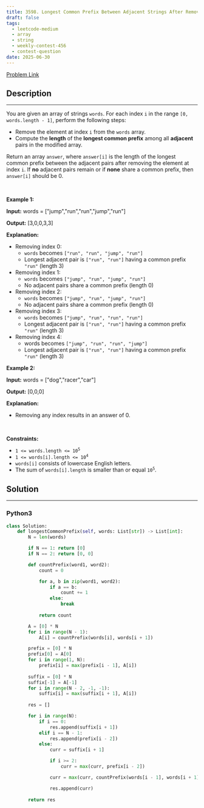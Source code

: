 ```yaml
---
title: 3598. Longest Common Prefix Between Adjacent Strings After Removals
draft: false
tags: 
  - leetcode-medium
  - array
  - string
  - weekly-contest-456
  - contest-question
date: 2025-06-30
---
```


[Problem Link](https://leetcode.com/problems/longest-common-prefix-between-adjacent-strings-after-removals/)

## Description

---
<p>You are given an array of strings <code>words</code>. For each index <code>i</code> in the range <code>[0, words.length - 1]</code>, perform the following steps:</p>

<ul>
	<li>Remove the element at index <code>i</code> from the <code>words</code> array.</li>
	<li>Compute the <strong>length</strong> of the <strong>longest common <span data-keyword="string-prefix">prefix</span></strong> among all <strong>adjacent</strong> pairs in the modified array.</li>
</ul>

<p>Return an array <code>answer</code>, where <code>answer[i]</code> is the length of the longest common prefix between the adjacent pairs after removing the element at index <code>i</code>. If <strong>no</strong> adjacent pairs remain or if <strong>none</strong> share a common prefix, then <code>answer[i]</code> should be 0.</p>

<p>&nbsp;</p>
<p><strong class="example">Example 1:</strong></p>

<div class="example-block">
<p><strong>Input:</strong> <span class="example-io">words = [&quot;jump&quot;,&quot;run&quot;,&quot;run&quot;,&quot;jump&quot;,&quot;run&quot;]</span></p>

<p><strong>Output:</strong> <span class="example-io">[3,0,0,3,3]</span></p>

<p><strong>Explanation:</strong></p>

<ul>
	<li>Removing index 0:
	<ul>
		<li><code>words</code> becomes <code>[&quot;run&quot;, &quot;run&quot;, &quot;jump&quot;, &quot;run&quot;]</code></li>
		<li>Longest adjacent pair is <code>[&quot;run&quot;, &quot;run&quot;]</code> having a common prefix <code>&quot;run&quot;</code> (length 3)</li>
	</ul>
	</li>
	<li>Removing index 1:
	<ul>
		<li><code>words</code> becomes <code>[&quot;jump&quot;, &quot;run&quot;, &quot;jump&quot;, &quot;run&quot;]</code></li>
		<li>No adjacent pairs share a common prefix (length 0)</li>
	</ul>
	</li>
	<li>Removing index 2:
	<ul>
		<li><code>words</code> becomes <code>[&quot;jump&quot;, &quot;run&quot;, &quot;jump&quot;, &quot;run&quot;]</code></li>
		<li>No adjacent pairs share a common prefix (length 0)</li>
	</ul>
	</li>
	<li>Removing index 3:
	<ul>
		<li><code>words</code> becomes <code>[&quot;jump&quot;, &quot;run&quot;, &quot;run&quot;, &quot;run&quot;]</code></li>
		<li>Longest adjacent pair is <code>[&quot;run&quot;, &quot;run&quot;]</code> having a common prefix <code>&quot;run&quot;</code> (length 3)</li>
	</ul>
	</li>
	<li>Removing index 4:
	<ul>
		<li>words becomes <code>[&quot;jump&quot;, &quot;run&quot;, &quot;run&quot;, &quot;jump&quot;]</code></li>
		<li>Longest adjacent pair is <code>[&quot;run&quot;, &quot;run&quot;]</code> having a common prefix <code>&quot;run&quot;</code> (length 3)</li>
	</ul>
	</li>
</ul>
</div>

<p><strong class="example">Example 2:</strong></p>

<div class="example-block">
<p><strong>Input:</strong> <span class="example-io">words = [&quot;dog&quot;,&quot;racer&quot;,&quot;car&quot;]</span></p>

<p><strong>Output:</strong> <span class="example-io">[0,0,0]</span></p>

<p><strong>Explanation:</strong></p>

<ul>
	<li>Removing any index results in an answer of 0.</li>
</ul>
</div>

<p>&nbsp;</p>
<p><strong>Constraints:</strong></p>

<ul>
	<li><code>1 &lt;= words.length &lt;= 10<sup>5</sup></code></li>
	<li><code>1 &lt;= words[i].length &lt;= 10<sup>4</sup></code></li>
	<li><code>words[i]</code> consists of lowercase English letters.</li>
	<li>The sum of <code>words[i].length</code> is smaller than or equal <code>10<sup>5</sup></code>.</li>
</ul>


## Solution

---
### Python3
``` py title='longest-common-prefix-between-adjacent-strings-after-removals'
class Solution:
    def longestCommonPrefix(self, words: List[str]) -> List[int]:
        N = len(words)

        if N == 1: return [0]
        if N == 2: return [0, 0]

        def countPrefix(word1, word2):
            count = 0

            for a, b in zip(word1, word2):
                if a == b:
                    count += 1
                else:
                    break
            
            return count

        A = [0] * N
        for i in range(N - 1):
            A[i] = countPrefix(words[i], words[i + 1])

        prefix = [0] * N
        prefix[0] = A[0]
        for i in range(1, N):
            prefix[i] = max(prefix[i - 1], A[i])
        
        suffix = [0] * N
        suffix[-1] = A[-1]
        for i in range(N - 2, -1, -1):
            suffix[i] = max(suffix[i + 1], A[i])
            
        res = []

        for i in range(N):
            if i == 0:
                res.append(suffix[i + 1])
            elif i == N - 1:
                res.append(prefix[i - 2])
            else:
                curr = suffix[i + 1]

                if i >= 2:
                    curr = max(curr, prefix[i - 2])

                curr = max(curr, countPrefix(words[i - 1], words[i + 1]))

                res.append(curr)
        
        return res

```

